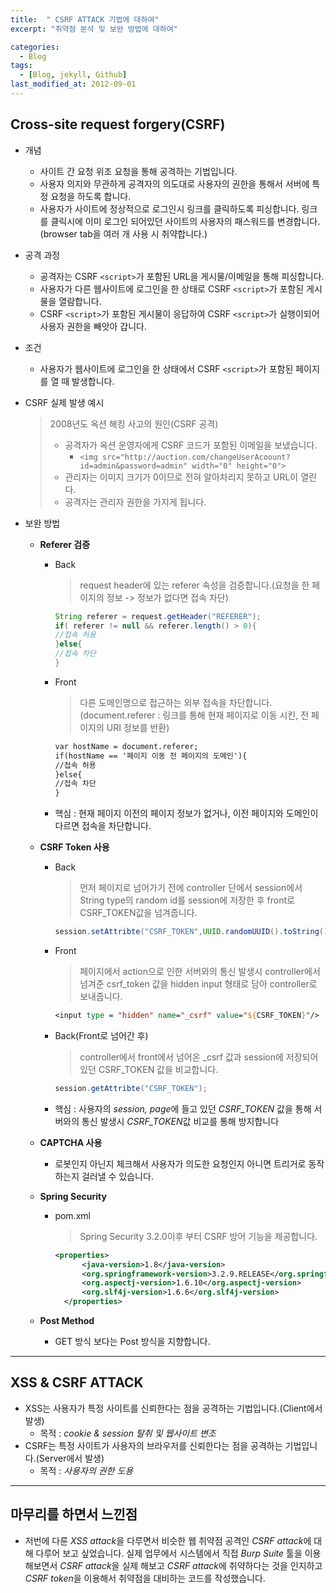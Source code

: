 ```yaml
---
title:  " CSRF ATTACK 기법에 대하여"
excerpt: "취약점 분석 및 보완 방법에 대하여"

categories:
  - Blog
tags:
  - [Blog, jekyll, Github]
last_modified_at: 2012-09-01
---
```


## Cross-site request forgery(CSRF)
- 개념
  - 사이트 간 요청 위조 요청을 통해 공격하는 기법입니다.
  - 사용자 의지와 무관하게 공격자의 의도대로 사용자의 권한을 통해서 서버에 특정 요청을 하도록 합니다.
  - 사용자가 사이트에 정상적으로 로그인시 링크를 클릭하도록 피싱합니다. 링크를 클릭시에 이미 로그인 되어있던 사이트의 사용자의 패스워드를 변경합니다.(browser tab을 여러 개 사용 시 취약합니다.)
- 공격 과정
  - 공격자는 CSRF `<script>`가 포함된 URL을 게시물/이메일을 통해 피싱합니다.
  - 사용자가 다른 웹사이트에 로그인을 한 상태로 CSRF `<script>`가 포함된 게시물을 열람합니다.
  - CSRF `<script>`가 포함된 게시물이 응답하여 CSRF `<script>`가 실행이되어 사용자 권한을 빼앗아 갑니다.
- 조건
  - 사용자가 웹사이트에 로그인을 한 상태에서 CSRF `<script>`가 포함된 페이지를 열 때 발생합니다.
- CSRF 실제 발생 예시
    > 2008년도 옥션 해킹 사고의 원인(CSRF 공격)
    > - 공격자가 옥션 운영자에게 CSRF 코드가 포함된 이메일을 보냈습니다.
    >     - `<img src="http://auction.com/changeUserAcoount?id=admin&password=admin" width="0" height="0">`
    > - 관리자는 이미지 크기가 0이므로 전혀 알아차리지 못하고 URL이 열린다.
    > - 공격자는 관리자 권한을 가지게 됩니다.

- 보완 방법
  - **Referer 검증**
    - Back
      > request header에 있는 referer 속성을 검증합니다.(요청을 한 페이지의 정보 -> 정보가 없다면 접속 차단)
      ```java
      String referer = request.getHeader("REFERER");
      if( referer != null && referer.length() > 0){
      //접속 허용
      }else{
      //접속 차단
      }
      ```
    - Front
      > 다른 도메인명으로 접근하는 외부 접속을 차단합니다.(document.referer : 링크를 통해 현재 페이지로 이동 시킨, 전 페이지의 URI 정보를 반환)
      ```jsp
      var hostName = document.referer;
      if(hostName == '페이지 이동 전 페이지의 도메인'){
      //접속 허용
      }else{
      //접속 차단
      }
      ```
    - 핵심 : 현재 페이지 이전의 페이지 정보가 없거나, 이전 페이지와 도메인이 다르면 접속을 차단합니다.
    
  - **CSRF Token 사용**
    - Back
      > 먼저 페이지로 넘어가기 전에 controller 단에서 session에서 String type의 random id를 session에 저장한 후 front로 CSRF_TOKEN값을 넘겨줍니다. 
      ```java
      session.setAttribte("CSRF_TOKEN",UUID.randomUUID().toString());
      ```
    - Front
      > 페이지에서 action으로 인한 서버와의 통신 발생시 controller에서 넘겨준 csrf_token 값을 hidden input 형태로 담아 controller로 보내줍니다.
      ```jsp
      <input type = "hidden" name="_csrf" value="${CSRF_TOKEN}"/>
       ```
    - Back(Front로 넘어간 후)
      > controller에서 front에서 넘어온 _csrf 값과 session에 저장되어있던 CSRF_TOKEN 값을 비교합니다.
      ```java
      session.getAttribte("CSRF_TOKEN");
      ```
    - 핵심 : 사용자의 *session, page*에 들고 있던 *CSRF_TOKEN* 값을 통해 서버와의 통신 발생시 *CSRF_TOKEN*값 비교를 통해 방지합니다

  - **CAPTCHA 사용**
    - 로봇인지 아닌지 체크해서 사용자가 의도한 요청인지 아니면 트리거로 동작하는지 걸러낼 수 있습니다.
  
  - **Spring Security**
    - pom.xml
      > Spring Security 3.2.0이후 부터 CSRF 방어 기능을 제공합니다.
      ```xml
      <properties>
		    <java-version>1.8</java-version>
		    <org.springframework-version>3.2.9.RELEASE</org.springframework-version>
    		<org.aspectj-version>1.6.10</org.aspectj-version>
	    	<org.slf4j-version>1.6.6</org.slf4j-version>
	    </properties>
      ```
  - **Post Method**
    - GET 방식 보다는 Post 방식을 지향합니다. 
---

## XSS & CSRF ATTACK
- XSS는 사용자가 특정 사이트를 신뢰한다는 점을 공격하는 기법입니다.(Client에서 발생)
    - 목적 : *cookie & session 탈취 및 웹사이트 변조*
- CSRF는 특정 사이트가 사용자의 브라우저를 신뢰한다는 점을 공격하는 기법입니다.(Server에서 발생)
    - 목적 : *사용자의 권한 도용*
---

## 마무리를 하면서 느낀점
- 저번에 다룬 *XSS attack*을 다루면서 비슷한 웹 취약점 공격인 *CSRF attack*에 대해 다루어 보고 싶었습니다. 실제 업무에서 시스템에서 직접 *Burp Suite* 툴을 이용해보면서 *CSRF attack*을 실제 해보고 *CSRF attack*에 취약하다는 것을 인지하고 *CSRF token*을 이용해서 취약점을 대비하는 코드를 작성했습니다.